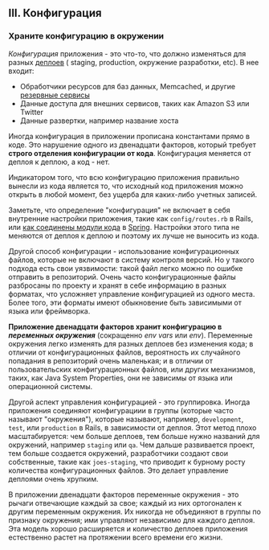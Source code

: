 ## III. Конфигурация
### Храните конфигурацию в окружении

*Конфигурация* приложения - это что-то, что должно изменяться для разных [деплоев](/codebase) (
staging, production, окружение разработки, etc). В нее входит:

* Обработчики ресурсов для баз данных, Memcached, и другие [резервные сервисы](/backing-services)
* Данные доступа для внешних сервисов, таких как Amazon S3 или Twitter
* Данные развертки, например название хоста

Иногда конфигурация в приложении прописана константами прямо в коде. Это нарушение одного из двенадцати
факторов, который требует **строго отделения конфигурации от кода**. Конфигурация меняется от деплоя к деплою,
а код - нет.

Индикатором того, что всю конфигурацию приложения правильно вынесли из кода является то, что исходный код
приложения можно открыть в любой момент, без ущерба для каких-либо учетных записей.

Заметьте, что определение "конфигурация" не включает в себя внутренние настройки приложения, такие как
`config/routes.rb` в Rails, или
[как соединены модули кода](http://static.springsource.org/spring/docs/2.5.x/reference/beans.html) в
[Spring](http://www.springsource.org/). Настройки этого типа не меняются от деплоя к деплою и поэтому
их лучше не выносить из кода.

Другой способ конфигурации - использование конфигурационных файлов, которые не включают в систему контроля
версий. Но у такого подхода есть свои уязвимости: такой файл легко можно по ошибке отправить в репозиторий.
Очень часто конфигурационные файлы разбросаны по проекту и хранят в себе информацию в разных форматах, что
усложняет управление конфигурацией из одного места. Более того, эти форматы имеют обыкновение быть
зависимыми от языка или фреймворка.

**Приложение двенадцати факторов хранит конфигурацию в *переменных окружения*** (сокращенно *env vars* или
*env*). Переменные окружения легко изменять для разных деплоев без изменения кода; в отличии от
конфигурационных файлов, вероятность их случайного попадания в репозиторий очень маленькая; и в отличии от
пользовательских конфигурационных файлов, или других механизмов, таких, как Java System Properties, они не
зависимы от языка или операционной системы.

Другой аспект управления конфигурацией - это группировка. Иногда приложения соединяют конфигурациии в
группы (которые часто называют "окружения"), которые называют, например, `development`, `test`, или
`production` в Rails, в зависимости от деплоя. Этот метод плохо масштабируется: чем больше деплоев, тем
больше нужно названий для окружений, например `staging` или `qa`. Чем дальше развивается проект, тем больше
создается окружений, разработчики создают свои собственные, такие как `joes-staging`, что приводит к
бурному росту количества конфигурационных файлов. Это делает управление деплоями очень хрупким.

В приложении двенадцати факторов переменные окружения - это рычаги отвечающие каждый за свое; каждый из них
ортогонален к другим переменным окружения. Их никогда не объединяют в группы по признаку окружения; ими
управляют независимо для каждого деплоя. Эта модель хорошо расширяется и количество деплоев приложения
естественно растет на протяжении всего времени его жизни.
